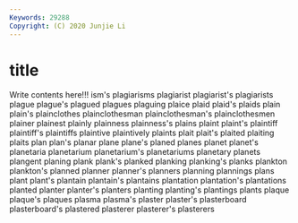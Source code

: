 ```yaml
---
Keywords: 29288
Copyright: (C) 2020 Junjie Li
---
```


# title

Write contents here!!!
ism's 
plagiarisms 
plagiarist 
plagiarist's 
plagiarists
plague 
plague's 
plagued 
plagues 
plaguing 
plaice 
plaid 
plaid's 
plaids 
plain
plain's 
plainclothes 
plainclothesman 
plainclothesman's 
plainclothesmen 
plainer 
plainest 
plainly 
plainness 
plainness's
plains 
plaint 
plaint's 
plaintiff 
plaintiff's 
plaintiffs 
plaintive 
plaintively 
plaints 
plait
plait's 
plaited 
plaiting 
plaits 
plan 
plan's 
planar 
plane 
plane's 
planed
planes 
planet 
planet's 
planetaria 
planetarium 
planetarium's 
planetariums 
planetary 
planets 
plangent
planing 
plank 
plank's 
planked 
planking 
planking's 
planks 
plankton 
plankton's 
planned
planner 
planner's 
planners 
planning 
plannings 
plans 
plant 
plant's 
plantain 
plantain's
plantains 
plantation 
plantation's 
plantations 
planted 
planter 
planter's 
planters 
planting 
planting's
plantings 
plants 
plaque 
plaque's 
plaques 
plasma 
plasma's 
plaster 
plaster's 
plasterboard
plasterboard's 
plastered 
plasterer 
plasterer's 
plasterers 
